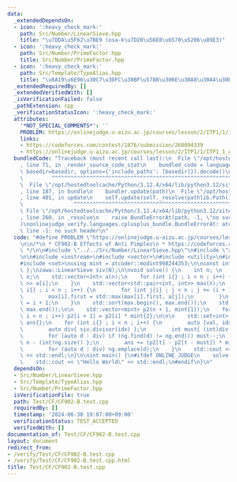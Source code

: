 ```yaml
---
data:
  _extendedDependsOn:
  - icon: ':heavy_check_mark:'
    path: Src/Number/LinearSieve.hpp
    title: "\u7DDA\u5F62\u7BE9 (osa-k\u7D20\u56E0\u6570\u5206\u89E3)"
  - icon: ':heavy_check_mark:'
    path: Src/Number/PrimeFactor.hpp
    title: Src/Number/PrimeFactor.hpp
  - icon: ':heavy_check_mark:'
    path: Src/Template/TypeAlias.hpp
    title: "\u6A19\u6E96\u30C7\u30FC\u30BF\u578B\u306E\u30A8\u30A4\u30EA\u30A2\u30B9"
  _extendedRequiredBy: []
  _extendedVerifiedWith: []
  _isVerificationFailed: false
  _pathExtension: cpp
  _verificationStatusIcon: ':heavy_check_mark:'
  attributes:
    '*NOT_SPECIAL_COMMENTS*': ''
    PROBLEM: https://onlinejudge.u-aizu.ac.jp/courses/lesson/2/ITP1/1/ITP1_1_A
    links:
    - https://codeforces.com/contest/1876/submission/268094339
    - https://onlinejudge.u-aizu.ac.jp/courses/lesson/2/ITP1/1/ITP1_1_A
  bundledCode: "Traceback (most recent call last):\n  File \"/opt/hostedtoolcache/Python/3.12.4/x64/lib/python3.12/site-packages/onlinejudge_verify/documentation/build.py\"\
    , line 71, in _render_source_code_stat\n    bundled_code = language.bundle(stat.path,\
    \ basedir=basedir, options={'include_paths': [basedir]}).decode()\n          \
    \         ^^^^^^^^^^^^^^^^^^^^^^^^^^^^^^^^^^^^^^^^^^^^^^^^^^^^^^^^^^^^^^^^^^^^^^^^^^^^^^^^^\n\
    \  File \"/opt/hostedtoolcache/Python/3.12.4/x64/lib/python3.12/site-packages/onlinejudge_verify/languages/cplusplus.py\"\
    , line 187, in bundle\n    bundler.update(path)\n  File \"/opt/hostedtoolcache/Python/3.12.4/x64/lib/python3.12/site-packages/onlinejudge_verify/languages/cplusplus_bundle.py\"\
    , line 401, in update\n    self.update(self._resolve(pathlib.Path(included), included_from=path))\n\
    \                ^^^^^^^^^^^^^^^^^^^^^^^^^^^^^^^^^^^^^^^^^^^^^^^^^^^^^^^^^\n \
    \ File \"/opt/hostedtoolcache/Python/3.12.4/x64/lib/python3.12/site-packages/onlinejudge_verify/languages/cplusplus_bundle.py\"\
    , line 260, in _resolve\n    raise BundleErrorAt(path, -1, \"no such header\"\
    )\nonlinejudge_verify.languages.cplusplus_bundle.BundleErrorAt: atcoder/modint:\
    \ line -1: no such header\n"
  code: "#define PROBLEM \"https://onlinejudge.u-aizu.ac.jp/courses/lesson/2/ITP1/1/ITP1_1_A\"\
    \n\n/*\n * CF902-B Effects of Anti Pimples\n * https://codeforces.com/contest/1876/submission/268094339\n\
    \ */\n\n#include \"../../Src/Number/LinearSieve.hpp\"\n#include \"atcoder/modint\"\
    \n\n#include <iostream>\n#include <vector>\n#include <utility>\n#include <algorithm>\n\
    #include <set>\nusing mint = atcoder::modint998244353;\n\nconst int N{ 100100\
    \ };\nzawa::LinearSieve siv(N);\n\nvoid solve() {\n    int n; \n    std::cin >>\
    \ n;\n    std::vector<int> a(n);\n    for (int i{} ; i < n ; i++) {\n        std::cin\
    \ >> a[i];\n    }\n    std::vector<std::pair<int, int>> max(n);\n    for (int\
    \ i{} ; i < n ; i++) {\n        for (int j{i} ; j < n ; j += (i + 1)) {\n    \
    \        max[i].first = std::max(max[i].first, a[j]);\n        }\n        max[i].second\
    \ = i + 1;\n    }\n    std::sort(max.begin(), max.end());\n    std::reverse(max.begin(),\
    \ max.end());\n\n    std::vector<mint> p2(n + 1, mint{1});\n    for (int i{} ;\
    \ i < n ; i++) p2[i + 1] = p2[i] * mint{2};\n\n\n    std::set<int> ng;\n    mint\
    \ ans{};\n    for (int i{} ; i < n ; i++) {\n        auto [val, idx]{ max[i] };\n\
    \        auto div{ siv.divisor(idx) };\n        int must{ (int)div.size() };\n\
    \        for (auto d : div) if (ng.find(d) != ng.end()) must--;\n        int t{\
    \ n - (int)ng.size() };\n        ans += (p2[t] - p2[t - must]) * mint{val};\n\
    \        for (auto d : div) ng.emplace(d);\n    }\n    std::cout << ans.val()\
    \ << std::endl;\n}\n\nint main() {\n#ifdef ONLINE_JUDGE\n    solve();\n#else\n\
    \    std::cout << \"Hello World\" << std::endl;\n#endif\n}\n"
  dependsOn:
  - Src/Number/LinearSieve.hpp
  - Src/Template/TypeAlias.hpp
  - Src/Number/PrimeFactor.hpp
  isVerificationFile: true
  path: Test/CF/CF902-B.test.cpp
  requiredBy: []
  timestamp: '2024-06-30 19:07:00+09:00'
  verificationStatus: TEST_ACCEPTED
  verifiedWith: []
documentation_of: Test/CF/CF902-B.test.cpp
layout: document
redirect_from:
- /verify/Test/CF/CF902-B.test.cpp
- /verify/Test/CF/CF902-B.test.cpp.html
title: Test/CF/CF902-B.test.cpp
---
```

